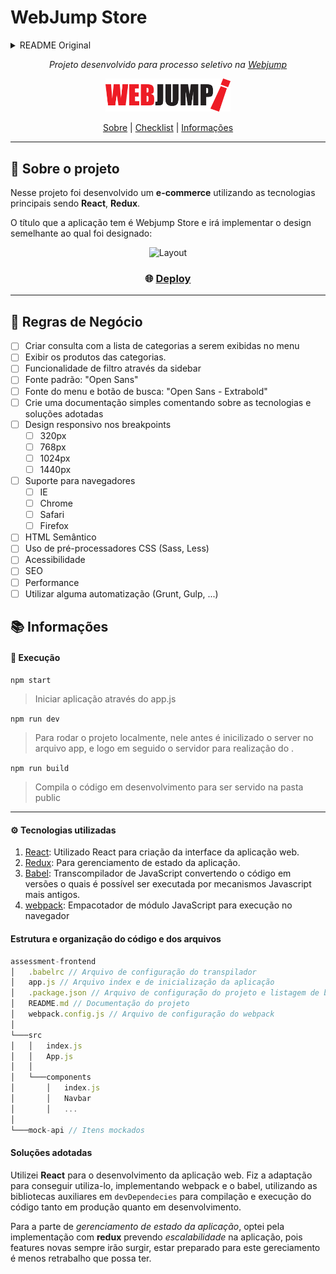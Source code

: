 # WebJump Store

<details>
  <summary>README Original</summary>

# Quer ser desenvolvedor frontend na Webjump?

Criamos este teste para avaliar seus conhecimentos e habilidades frontend (HTML, CSS e JavaScript).

## O teste

O desafio é tornar o layout abaixo em uma página funcional.  
 Não existe certo ou errado, queremos ver como você se sai em situações reais, como este desafio.  
 O tempo necessário para completar o desafio dependerá da sua experiência e ferramentas escolhidas.

Portanto, dê o seu melhor!

:warning: **OBS:** Os layouts podem ser encontrados na pasta **layout**

![Layout](assets/preview.jpg)

## Instruções

- Os arquivos do layout estão no diretório assets deste repositório
- O conteúdo não é estático. Você deve criar um JavaScript para consultar a lista de categorias a serem exibidas no menu e também para exibir os produtos das categorias.  
  Os dados serão fornecidos por uma API. As instruções estão mais abaixo.
- Fonte padrão: "Open Sans"
- Fonte do menu e botão de busca: "Open Sans - Extrabold"
- As imagens dos produtos estão no diretório public/media
- Você pode utilizar as tecnologias e bibliotecas que achar melhor (frameworks ou bibliotecas JS / CSS)
- Crie uma documentação simples comentando sobre as tecnologias e soluções adotadas
- Se necessário explique também como rodar o seu projeto

## Requisitos

- Design responsivo nos breakpoints 320px, 768px, 1024px e 1440px
- Suporte para IE, Chrome, Safari, Firefox
- Semântica

## Diferenciais

- Uso de pré-processadores CSS (Sass, Less)
- Acessibilidade
- SEO
- Performance
- Fazer os filtros da sidebar funcionarem através de Javascript
- Utilizar alguma automatização (Grunt, Gulp, ...)

## O que será avaliado

- Estrutura e organização do código e dos arquivos
- Soluções adotadas
- Tecnologias utilizadas
- Qualidade
- Fidelidade ao layout
- Enfim, tudo será observado e levado em conta

## Como iniciar o desenvolvimento

- Instale o [npm](https://nodejs.org/en/download/)
- Fork este repositório na sua conta do Bitbucket
- Crie uma branch com o nome **desafio**
- Instale as dependências

```
npm install
```

- Rode a aplicação

```
npm start
```

- Acesse http://localhost:8888
- Realize o desenvolvimento na pasta public

## Como enviar seu teste

- Envie um email para [carreira@webjump.com.br] com o link do seu repositório

- Se o seu repositório for privado, solicite os emails das pessoas responsáveis para conceder acesso de leitura ao seu repositório.

## API

- Categorias: http://localhost:8888/api/V1/categories/list  
  O endpoint de categoria deve ser utilizado para montar o menu do cabeçalho.

**Response**

```
{
  "items": [
    {
      "id": 1,
      "name": "Camisetas",
      "path": "camisetas"
    },
    ...
  ]
}
```

- Produtos da Categoria: http://localhost:8888/api/V1/categories/{id}  
  O endpoint de produtos da categoria deve ser consumido para listar os produtos da categoria quando o usuário clicar em um dos menus.

**Response**

```
{
  "filters": [
      {
          "color": "Cor"
      }
  ],
  "items": [
    {
      "id": 31,
      "sku": "sku-31",
      "path": "tenis-preto-couro",
      "name": "Tênis Preto Couro",
      "image": "media/shoes-1.jpg",
      "price": 129.9,
      "specialPrice": 80, //Optional
      "filter": [
        {
          "color": "Preta"
        }
      ]
    },
    ...
  ]
}
```

</details>

<div align="center">

_Projeto desenvolvido para processo seletivo na [Webjump](https://webjump.com.br/)_

<img src="./assets/logo-webjump.png" alt="Logo Webjump" width="200"/>

[Sobre](#about) |
[Checklist](#checklist) |
[Informações](#informations)

</div>

---

## :bookmark_tabs: Sobre o projeto <a name="about"></a>

Nesse projeto foi desenvolvido um **e-commerce** utilizando as tecnologias principais sendo **React**, **Redux**.

O título que a aplicação tem é Webjump Store e irá implementar o design semelhante ao qual foi designado:

<div align="center">
<img src="./assets/preview.jpg" alt="Layout" width="400"/>
</div>

<h3 align="center">

:globe_with_meridians: [Deploy]()

</h3>

---

## :large_blue_circle: Regras de Negócio <a name="checklist"></a>

- [ ] Criar consulta com a lista de categorias a serem exibidas no menu
- [ ] Exibir os produtos das categorias.
- [ ] Funcionalidade de filtro através da sidebar
- [ ] Fonte padrão: "Open Sans"
- [ ] Fonte do menu e botão de busca: "Open Sans - Extrabold"
- [ ] Crie uma documentação simples comentando sobre as tecnologias e soluções adotadas
- [ ] Design responsivo nos breakpoints
  - [ ] 320px
  - [ ] 768px
  - [ ] 1024px
  - [ ] 1440px
- [ ] Suporte para navegadores
  - [ ] IE
  - [ ] Chrome
  - [ ] Safari
  - [ ] Firefox
- [ ] HTML Semântico
- [ ] Uso de pré-processadores CSS (Sass, Less)
- [ ] Acessibilidade
- [ ] SEO
- [ ] Performance
- [ ] Utilizar alguma automatização (Grunt, Gulp, ...)

## :books: Informações <a name="informations"></a>

#### :rocket: Execução

`npm start`

> Iniciar aplicação através do app.js

`npm run dev`

> Para rodar o projeto localmente, nele antes é inicilizado o server no arquivo app, e logo em seguido o servidor para realização do .

`npm run build`

> Compila o código em desenvolvimento para ser servido na pasta public

---

#### :gear: Tecnologias utilizadas

1. [React](https://pt-br.reactjs.org/): Utilizado React para criação da interface da aplicação web.
1. [Redux](https://redux.js.org/): Para gerenciamento de estado da aplicação.
1. [Babel](https://babeljs.io/): Transcompilador de JavaScript convertendo o código em versões o quais é possível ser executada por mecanismos Javascript mais antigos.
1. [webpack](https://webpack.js.org/): Empacotador de módulo JavaScript para execução no navegador

#### Estrutura e organização do código e dos arquivos

```js
assessment-frontend
│   .babelrc // Arquivo de configuração do transpilador
│   app.js // Arquivo index e de inicialização da aplicação
│   .package.json // Arquivo de configuração do projeto e listagem de bibliotecas
│   README.md // Documentação do projeto
│   webpack.config.js // Arquivo de configuração do webpack
│
└───src
│   │   index.js
│   │   App.js
│   │
│   └───components
│       │   index.js
│       │   Navbar
│       │   ...
│
└───mock-api // Itens mockados
```

#### Soluções adotadas

Utilizei **React** para o desenvolvimento da aplicação web.
Fiz a adaptação para conseguir utiliza-lo, implementando webpack e o babel, utilizando as bibliotecas auxiliares em `devDependecies` para compilação e execução do código tanto em produção quanto em desenvolvimento.

Para a parte de _gerenciamento de estado da aplicação_, optei pela implementação com **redux** prevendo _escalabilidade_ na aplicação, pois features novas sempre irão surgir, estar preparado para este gereciamento é menos retrabalho que possa ter.
